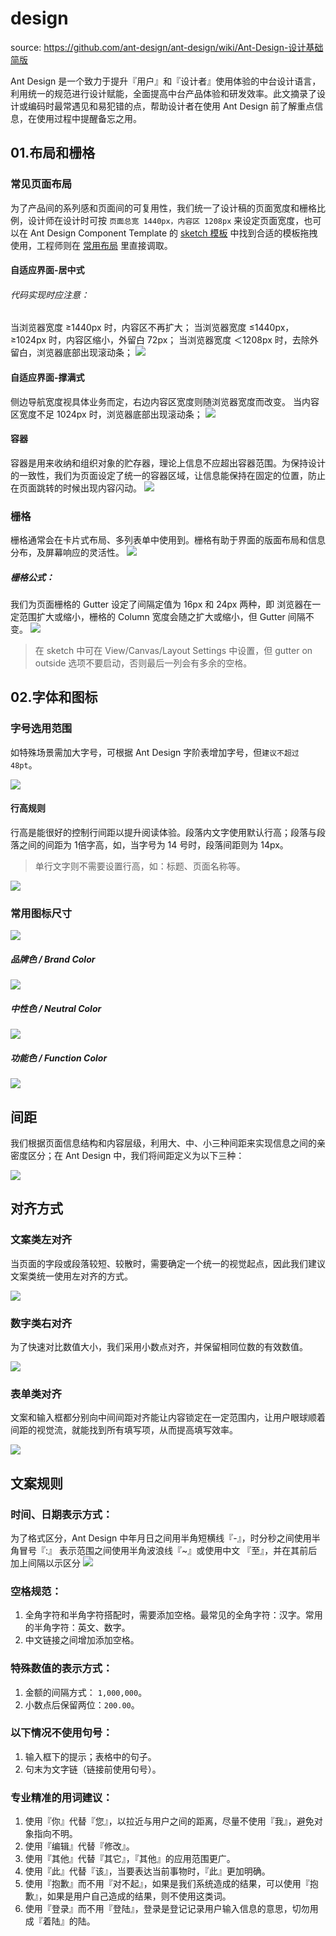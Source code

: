 
# design

source: https://github.com/ant-design/ant-design/wiki/Ant-Design-设计基础简版

Ant Design 是一个致力于提升『用户』和『设计者』使用体验的中台设计语言，利用统一的规范进行设计赋能，全面提高中台产品体验和研发效率。此文摘录了设计或编码时最常遇见和易犯错的点，帮助设计者在使用 Ant Design 前了解重点信息，在使用过程中提醒备忘之用。

## 01.布局和栅格

### 常见页面布局

为了产品间的系列感和页面间的可复用性，我们统一了设计稿的页面宽度和栅格比例，设计师在设计时可按 `页面总宽 1440px，内容区 1208px` 来设定页面宽度，也可以在 Ant Design Component Template 的 [sketch 模板](https://design.alipay.com/resource) 中找到合适的模板拖拽使用，工程师则在 [常用布局](https://design.alipay.com/develop/web/components/layout/ )  里直接调取。

#### 自适应界面-居中式

###### 代码实现时应注意：

当浏览器宽度 ≥1440px 时，内容区不再扩大；
当浏览器宽度 ≤1440px，≥1024px 时，内容区缩小，外留白 72px；
当浏览器宽度 ＜1208px 时，去除外留白，浏览器底部出现滚动条；
![](https://zos.alipayobjects.com/rmsportal/EKNWGbgfuDnJAKQZzoXK.png)

#### 自适应界面-撑满式

侧边导航宽度视具体业务而定，右边内容区宽度则随浏览器宽度而改变。
当内容区宽度不足 1024px 时，浏览器底部出现滚动条；
![](https://zos.alipayobjects.com/rmsportal/kSVvsbhXqyePIeQdxopS.png)


#### 容器
容器是用来收纳和组织对象的贮存器，理论上信息不应超出容器范围。为保持设计的一致性，我们为页面设定了统一的容器区域，让信息能保持在固定的位置，防止在页面跳转的时候出现内容闪动。
![](https://zos.alipayobjects.com/rmsportal/nBKHkWAbRIzJxZXVFZhY.png)


### 栅格
栅格通常会在卡片式布局、多列表单中使用到。栅格有助于界面的版面布局和信息分布，及屏幕响应的灵活性。
![](https://zos.alipayobjects.com/rmsportal/txcsUhIbpGLPPcRXQpKm.png)

##### 栅格公式：
我们为页面栅格的 Gutter 设定了间隔定值为 16px 和 24px 两种，即
浏览器在一定范围扩大或缩小，栅格的 Column 宽度会随之扩大或缩小，但 Gutter 间隔不变。
![](https://zos.alipayobjects.com/rmsportal/nCuXkZHTDlpLksfbxGVF.png)
> 在 sketch 中可在 View/Canvas/Layout Settings 中设置，但 gutter on outside 选项不要启动，否则最后一列会有多余的空格。



## 02.字体和图标
### 字号选用范围
如特殊场景需加大字号，可根据 Ant Design 字阶表增加字号，但`建议不超过 48pt`。

![](https://zos.alipayobjects.com/rmsportal/aNzZmpjCgwUriwwnyhyZ.png)

#### 行高规则
行高是能很好的控制行间距以提升阅读体验。段落内文字使用默认行高；段落与段落之间的间距为 1倍字高，如，当字号为 14 号时，段落间距则为 14px。

> 单行文字则不需要设置行高，如：标题、页面名称等。

![](https://zos.alipayobjects.com/rmsportal/eByAkUmlybFzIGPKSuTf.png)

### 常用图标尺寸

![](https://zos.alipayobjects.com/rmsportal/BaaEFNOYTLvIqPqoOIQt.png)


##### 品牌色 / Brand Color
![](https://zos.alipayobjects.com/rmsportal/xvpPFxjiXPGkqhQESCVl.png)

##### 中性色 / Neutral Color
![](https://zos.alipayobjects.com/rmsportal/IhZNEtacWdgNVlUzImpR.png)

##### 功能色 / Function Color
![](https://zos.alipayobjects.com/rmsportal/vVFHOwTVkgaggwypmgjY.png)

## 间距
我们根据页面信息结构和内容层级，利用大、中、小三种间距来实现信息之间的亲密度区分；在 Ant Design 中，我们将间距定义为以下三种：

![](https://zos.alipayobjects.com/rmsportal/JEYfPHjxQoopCFbzDgqQ.png)

## 对齐方式

### 文案类左对齐

当页面的字段或段落较短、较散时，需要确定一个统一的视觉起点，因此我们建议文案类统一使用左对齐的方式。

![](https://zos.alipayobjects.com/rmsportal/KQDYkjIwNrLYxNbYxcQL.png)

### 数字类右对齐

为了快速对比数值大小，我们采用小数点对齐，并保留相同位数的有效数值。

![](https://zos.alipayobjects.com/rmsportal/btMZbAKCihyRTeYoJZis.png)

### 表单类对齐

文案和输入框都分别向中间间距对齐能让内容锁定在一定范围内，让用户眼球顺着间距的视觉流，就能找到所有填写项，从而提高填写效率。

![](https://zos.alipayobjects.com/rmsportal/ORcvzfLROFCYVSvdKomG.png)

## 文案规则

### 时间、日期表示方式：

为了格式区分，Ant Design 中年月日之间用半角短横线『-』，时分秒之间使用半角冒号『:』
表示范围之间使用半角波浪线『~』或使用中文 『至』，并在其前后加上间隔以示区分
![](https://zos.alipayobjects.com/rmsportal/WFxQIKffoxUaRZiUemsj.png)

### 空格规范：

1. 全角字符和半角字符搭配时，需要添加空格。最常见的全角字符：汉字。常用的半角字符：英文、数字。
2. 中文链接之间增加添加空格。

### 特殊数值的表示方式：

1. 金额的间隔方式： `1,000,000`。
2. 小数点后保留两位：`200.00`。

### 以下情况不使用句号：

1. 输入框下的提示；表格中的句子。
2. 句末为文字链（链接前使用句号）。

### 专业精准的用词建议：

1. 使用『你』代替『您』，以拉近与用户之间的距离，尽量不使用『我』，避免对象指向不明。
2. 使用『编辑』代替『修改』。
3. 使用『其他』代替『其它』，『其他』的应用范围更广。
4. 使用『此』代替『该』，当要表达当前事物时，『此』更加明确。
5. 使用『抱歉』而不用『对不起』，如果是我们系统造成的结果，可以使用『抱歉』，如果是用户自己造成的结果，则不使用这类词。
6. 使用『登录』而不用『登陆』，登录是登记记录用户输入信息的意思，切勿用成『着陆』的陆。
